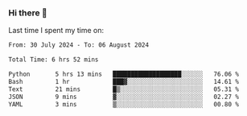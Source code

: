 ### Hi there 👋

<!--
**Grav1tum/Grav1tum** is a ✨ _special_ ✨ repository because its `README.md` (this file) appears on your GitHub profile.

Here are some ideas to get you started:

- 🔭 I’m currently working on ...
- 🌱 I’m currently learning ...
- 👯 I’m looking to collaborate on ...
- 🤔 I’m looking for help with ...
- 💬 Ask me about ...
- 📫 How to reach me: ...
- 😄 Pronouns: ...
- ⚡ Fun fact: ...
-->
Last time I spent my time on:
<!--START_SECTION:waka-->

```txt
From: 30 July 2024 - To: 06 August 2024

Total Time: 6 hrs 52 mins

Python       5 hrs 13 mins   ███████████████████░░░░░░   76.06 %
Bash         1 hr            ███▓░░░░░░░░░░░░░░░░░░░░░   14.61 %
Text         21 mins         █▒░░░░░░░░░░░░░░░░░░░░░░░   05.31 %
JSON         9 mins          ▓░░░░░░░░░░░░░░░░░░░░░░░░   02.27 %
YAML         3 mins          ▒░░░░░░░░░░░░░░░░░░░░░░░░   00.80 %
```

<!--END_SECTION:waka-->
